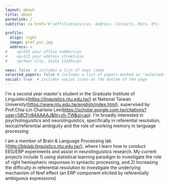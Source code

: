 ```yaml
---
layout: about
title: about
permalink: /
subtitle: <a href='#'>Affiliations</a>. Address. Contacts. Moto. Etc.

profile:
  align: right
  image: prof_pic.jpg
  address: >
#    <p>555 your office number</p>
#    <p>123 your address street</p>
#    <p>Your City, State 12345</p>

news: false  # includes a list of news items
selected_papers: false # includes a list of papers marked as "selected={true}"
social: true  # includes social icons at the bottom of the page
---
```


I'm a second year master's student in the Graduate Institute of Linguistics(https://linguistics.ntu.edu.tw/) at National Taiwan University(https://www.ntu.edu.tw/english/index.html), supervised by Prof.Chia-Lin Charlene Lee(https://scholar.google.com.tw/citations?user=58CFn84AAAAJ&hl=zh-TW&oi=ao). I'm broadly interested in psycholinguistics and neurolinguistics, specifically in referential resolution, lexical/referential ambiguity and the role of working memory in language processing.

I am a member of Brain & Language Processing lab ((http://blplab.linguistics.ntu.edu.tw/), where I learn how to conduct EEG/ERP experiments and assist in neurolinguistics research. My current projects include 1) using statistical learning paradigm to investigate the role of right hemispheric responses in syntactic processing, and 2) Increasing the difficulty in referential resolution to investigate the underlying mechanism of Nref effect (an ERP component elicited by referentially ambiguous expressions)
